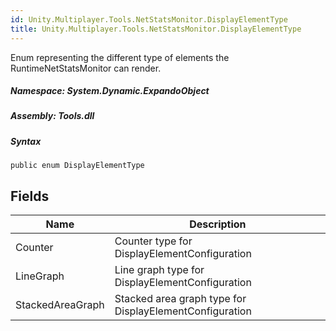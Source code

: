 ```yaml
---  
id: Unity.Multiplayer.Tools.NetStatsMonitor.DisplayElementType  
title: Unity.Multiplayer.Tools.NetStatsMonitor.DisplayElementType  
---
```


<div class="markdown level0 summary">

Enum representing the different type of elements the
RuntimeNetStatsMonitor can render.

</div>

<div class="markdown level0 conceptual">

</div>

##### **Namespace**: System.Dynamic.ExpandoObject

##### **Assembly**: Tools.dll

##### Syntax

``` lang-csharp
public enum DisplayElementType
```

## Fields

| Name             | Description                                             |
|------------------|---------------------------------------------------------|
| Counter          | Counter type for DisplayElementConfiguration            |
| LineGraph        | Line graph type for DisplayElementConfiguration         |
| StackedAreaGraph | Stacked area graph type for DisplayElementConfiguration |
